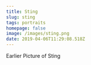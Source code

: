 ```yaml
---
title: Sting
slug: sting
tags: portraits
homepage: false
image: /images/sting.png
date: 2019-04-06T11:29:08.518Z
---
```

Earlier Picture of Sting
